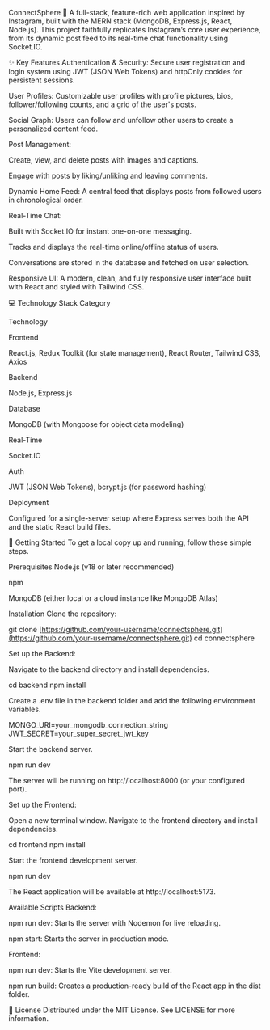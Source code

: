 ConnectSphere 📸
A full-stack, feature-rich web application inspired by Instagram, built with the MERN stack (MongoDB, Express.js, React, Node.js). This project faithfully replicates Instagram’s core user experience, from its dynamic post feed to its real-time chat functionality using Socket.IO.

✨ Key Features
Authentication & Security: Secure user registration and login system using JWT (JSON Web Tokens) and httpOnly cookies for persistent sessions.

User Profiles: Customizable user profiles with profile pictures, bios, follower/following counts, and a grid of the user's posts.

Social Graph: Users can follow and unfollow other users to create a personalized content feed.

Post Management:

Create, view, and delete posts with images and captions.

Engage with posts by liking/unliking and leaving comments.

Dynamic Home Feed: A central feed that displays posts from followed users in chronological order.

Real-Time Chat:

Built with Socket.IO for instant one-on-one messaging.

Tracks and displays the real-time online/offline status of users.

Conversations are stored in the database and fetched on user selection.

Responsive UI: A modern, clean, and fully responsive user interface built with React and styled with Tailwind CSS.

💻 Technology Stack
Category

Technology

Frontend

React.js, Redux Toolkit (for state management), React Router, Tailwind CSS, Axios

Backend

Node.js, Express.js

Database

MongoDB (with Mongoose for object data modeling)

Real-Time

Socket.IO

Auth

JWT (JSON Web Tokens), bcrypt.js (for password hashing)

Deployment

Configured for a single-server setup where Express serves both the API and the static React build files.

🚀 Getting Started
To get a local copy up and running, follow these simple steps.

Prerequisites
Node.js (v18 or later recommended)

npm

MongoDB (either local or a cloud instance like MongoDB Atlas)

Installation
Clone the repository:

git clone [https://github.com/your-username/connectsphere.git](https://github.com/your-username/connectsphere.git)
cd connectsphere


Set up the Backend:

Navigate to the backend directory and install dependencies.

cd backend
npm install


Create a .env file in the backend folder and add the following environment variables.

MONGO_URI=your_mongodb_connection_string
JWT_SECRET=your_super_secret_jwt_key


Start the backend server.

npm run dev


The server will be running on http://localhost:8000 (or your configured port).

Set up the Frontend:

Open a new terminal window. Navigate to the frontend directory and install dependencies.

cd frontend
npm install


Start the frontend development server.

npm run dev


The React application will be available at http://localhost:5173.

Available Scripts
Backend:

npm run dev: Starts the server with Nodemon for live reloading.

npm start: Starts the server in production mode.

Frontend:

npm run dev: Starts the Vite development server.

npm run build: Creates a production-ready build of the React app in the dist folder.

📜 License
Distributed under the MIT License. See LICENSE for more information.